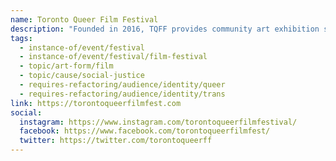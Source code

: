 ```yaml
---
name: Toronto Queer Film Festival
description: "Founded in 2016, TQFF provides community art exhibition space for experimental, contemporary, and social justice themed film and video art by queer filmmakers. The festival supports Toronto's LGBTQ2S+ communities by providing a unique gathering space for marginalized and precarious queer and trans people, including Indigenous people, people of color, people with disabilities, and transgender people. TQFF prioritizes work by BIPOC, trans, and disabled filmmakers and charges no submission fees."
tags:
  - instance-of/event/festival
  - instance-of/event/festival/film-festival
  - topic/art-form/film
  - topic/cause/social-justice
  - requires-refactoring/audience/identity/queer
  - requires-refactoring/audience/identity/trans
link: https://torontoqueerfilmfest.com
social:
  instagram: https://www.instagram.com/torontoqueerfilmfestival/
  facebook: https://www.facebook.com/torontoqueerfilmfest/
  twitter: https://twitter.com/torontoqueerff
---
```

